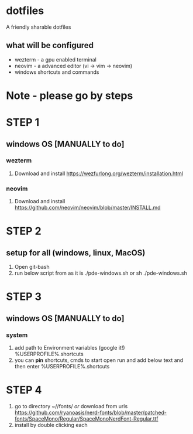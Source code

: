 # dotfiles
A friendly sharable dotfiles
## what will be configured
- wezterm - a gpu enabled terminal
- neovim - a advanced editor (vi -> vim -> neovim)
- windows shortcuts and commands

# Note - please go by steps


# STEP 1
## windows OS [MANUALLY to do]
### wezterm
1. Download and install
https://wezfurlong.org/wezterm/installation.html

### neovim
1. Download and install
https://github.com/neovim/neovim/blob/master/INSTALL.md


# STEP 2
## setup for all (windows, linux, MacOS)
1. Open git-bash
2. run below script from <THIS-FOLDER> as it is
    ./pde-windows.sh
        or
    sh ./pde-windows.sh


# STEP 3
## windows OS [MANUALLY to do]
### system
1. add path to Environment variables (google it!)
%USERPROFILE%\.shortcuts
2. you can **pin** shortcuts, cmds to start
    open run and add below text and then enter
    %USERPROFILE%\.shortcuts

# STEP 4
1. go to directory
    ~/<this repo>/fonts/
*or* download from urls
    https://github.com/ryanoasis/nerd-fonts/blob/master/patched-fonts/SpaceMono/Regular/SpaceMonoNerdFont-Regular.ttf
2. install by double clicking each
